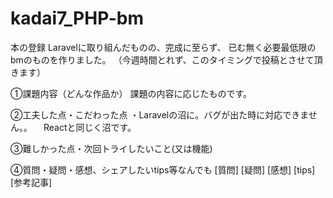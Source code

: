 # kadai7_PHP-bm
本の登録
Laravelに取り組んだものの、完成に至らず、
已む無く必要最低限のbmのものを作りました。
（今週時間とれず、このタイミングで投稿とさせて頂きます）

①課題内容（どんな作品か）
課題の内容に応じたものです。

②工夫した点・こだわった点
・Laravelの沼に。バグが出た時に対応できません。。
　Reactと同じく沼です。

③難しかった点・次回トライしたいこと(又は機能)

④質問・疑問・感想、シェアしたいtips等なんでも
[質問]
[疑問]
[感想]
[tips]
[参考記事]
